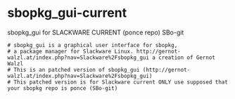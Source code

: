 # sbopkg_gui-current
sbopkg_gui for SLACKWARE CURRENT (ponce repo) SBo-git

```
# sbopkg_gui is a graphical user interface for sbopkg,
# a package manager for Slackware Linux. http://gernot-walzl.at/index.php?nav=Slackware%2Fsbopkg_gui a creation of Gernot Walzl
# This is an patched version of sbopkg_gui (http://gernot-walzl.at/index.php?nav=Slackware%2Fsbopkg_gui) 
# This patched version is for Slackware current ONLY use supposed that your sbopkg repo is ponce (SBo-git)
```
